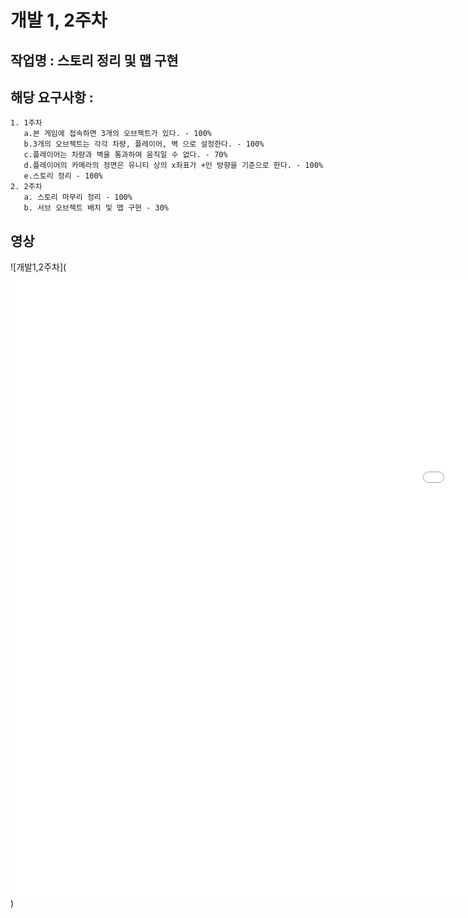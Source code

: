 # 개발 1, 2주차

## 작업명 : 스토리 정리 및 맵 구현

## 해당 요구사항 : 
    1. 1주차
       a.본 게임에 접속하면 3개의 오브젝트가 있다. - 100%
       b.3개의 오브젝트는 각각 차량, 플레이어, 벽 으로 설정한다. - 100%
       c.플레이어는 차량과 벽을 통과하여 움직일 수 없다. - 70%
       d.플레이어의 카메라의 정면은 유니티 상의 x좌표가 +인 방향을 기준으로 한다. - 100%
       e.스토리 정리 - 100%  
    2. 2주차 
       a. 스토리 마무리 정리 - 100%
       b. 서브 오브젝트 배치 및 맵 구현 - 30%

## 영상
![개발1,2주차](<iframe src='//gifs.com/embed/2020-lastad-K1456n' frameborder='0' scrolling='no' width='1920px' height='1000px' style='-webkit-backface-visibility: hidden;-webkit-transform: scale(1);' ></iframe>)
